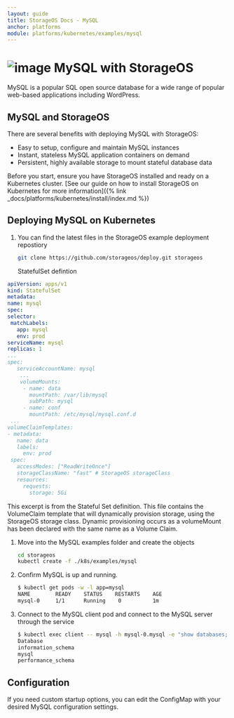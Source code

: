 ```yaml
---
layout: guide
title: StorageOS Docs - MySQL
anchor: platforms
module: platforms/kubernetes/examples/mysql
---
```


# ![image](/images/docs/explore/mysqllogo.png) MySQL with StorageOS

MySQL is a popular SQL open source database for a wide range of popular
web-based applications including WordPress.

## MySQL and StorageOS

There are several benefits with deploying MySQL with StorageOS:

* Easy to setup, configure and maintain MySQL instances
* Instant, stateless MySQL application containers on demand
* Persistent, highly available storage to mount stateful database data

Before you start, ensure you have StorageOS installed and ready on a Kubernetes
cluster. [See our guide on how to install StorageOS on Kubernetes for more
information]({% link _docs/platforms/kubernetes/install/index.md %})

## Deploying MySQL on Kubernetes

1. You can find the latest files in the StorageOS example deployment repostiory
   ```bash
   git clone https://github.com/storageos/deploy.git storageos
   ```
   StatefulSet defintion
  ```yaml
apiVersion: apps/v1
kind: StatefulSet
metadata:
 name: mysql
spec:
 selector:
   matchLabels:
     app: mysql
     env: prod
 serviceName: mysql
 replicas: 1
 ...
 spec:
     serviceAccountName: mysql
      ...
      volumeMounts:
       - name: data
         mountPath: /var/lib/mysql
         subPath: mysql
       - name: conf
         mountPath: /etc/mysql/mysql.conf.d
   ...
volumeClaimTemplates:
 - metadata:
     name: data
     labels:
       env: prod
   spec:
     accessModes: ["ReadWriteOnce"]
     storageClassName: "fast" # StorageOS storageClass 
     resources:
       requests:
         storage: 5Gi
   ```
   This excerpt is from the Stateful Set definition. This file contains the
   VolumeClaim template that will dynamically provision storage, using the
   StorageOS storage class. Dynamic provisioning occurs as a volumeMount has
   been declared with the same name as a Volume Claim.

1. Move into the MySQL examples folder and create the objects

   ```bash
   cd storageos
   kubectl create -f ./k8s/examples/mysql
   ```

1. Confirm MySQL is up and running.

   ```bash
   $ kubectl get pods -w -l app=mysql
   NAME        READY    STATUS    RESTARTS    AGE
   mysql-0     1/1      Running    0          1m
   ```

1. Connect to the MySQL client pod and connect to the MySQL server through the
   service
   ```bash
   $ kubectl exec client -- mysql -h mysql-0.mysql -e "show databases;"
   Database
   information_schema
   mysql
   performance_schema
   ```

## Configuration

If you need custom startup options, you can edit the ConfigMap with your desired MySQL configuration settings.
